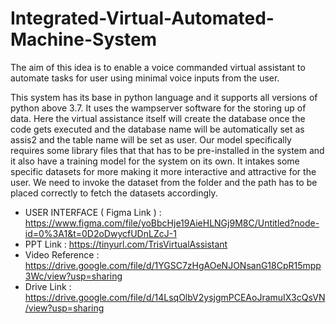 # Integrated-Virtual-Automated-Machine-System
The aim of this idea is to enable a voice commanded virtual assistant to automate tasks for user using minimal voice inputs from the user.

This system has its base in python language and it supports all versions of python above 3.7. It uses the wampserver software for the storing up of data.
Here the virtual assistance itself will create the database once the code gets executed and the database name will be automatically set as assis2 and the table name will be set as user. Our model specifically requires some library files that that has to be pre-installed in the system and it also have a training model for the system on its own. It intakes some specific datasets for more making it more interactive and attractive for the user. We need to invoke the dataset from the folder and the path has to be placed correctly to fetch the datasets accordingly. 
  
- USER INTERFACE ( Figma Link ) : https://www.figma.com/file/yoBbcHje19AieHLNGj9M8C/Untitled?node-id=0%3A1&t=0D2oDwycfUDnLZcJ-1
- PPT Link                      : https://tinyurl.com/TrisVirtualAssistant
- Video Reference               : https://drive.google.com/file/d/1YGSC7zHgAOeNJONsanG18CpR15mpp3Wc/view?usp=sharing
- Drive Link                    : https://drive.google.com/file/d/14LsqOlbV2ysjgmPCEAoJramuIX3cQsVN/view?usp=sharing

